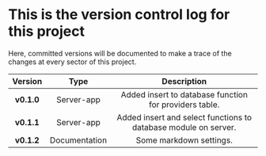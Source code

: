# This is the **version control log** for this project
Here, committed versions will be documented to make a trace of the changes at every sector of this project.


|   Version   |     Type            |  Description                                                                      |
| :---:       |    :----:           |     :---:                                                                         |
| **v0.1.0**   | Server-app          | Added insert to database function for providers table.                            |
| **v0.1.1**   | Server-app          | Added insert and select functions to database module on server.                   |
| **v0.1.2**   | Documentation       | Some markdown settings.                                                           |